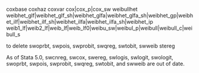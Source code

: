 coxbase
coxhaz
coxvar
cox|cox_p|cox_sw
weibullhet
weibhet_glf|weibhet_glf_sh|weibhet_glfa|weibhet_glfa_sh|weibhet_gp|weibhet_ilf|weibhet_ilf_sh|weibhet_ilfa|weibhet_ilfa_sh|weibhet_ip
weib1_lf|weib2_lf|weib_lf|weib_lf0|weibu_sw|weibul_p|weibull|weibull_c|weibull_s














to delete
swoprbt, swpois, swprobit, swqreg, swtobit, swweib
stereg

As of Stata 5.0, swcnreg, swcox, swereg, swlogis, swlogit, swologit, swoprbt, swpois, swprobit,
    swqreg, swtobit, and swweib are out of date.
